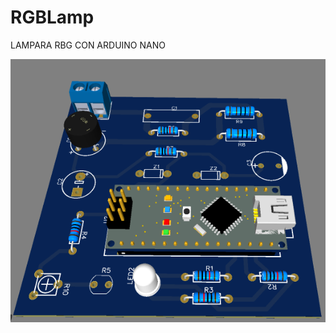 # RGBLamp
LAMPARA RBG CON ARDUINO NANO

![](https://raw.githubusercontent.com/CristhianLara1996/RGBLamp/main/pcb3d.png)
